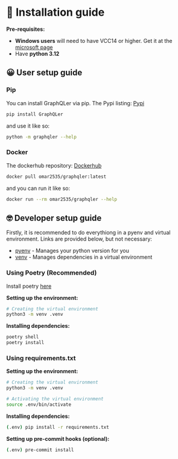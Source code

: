 # 🙂 Installation guide

**Pre-requisites:**

- **Windows users** will need to have VCC14 or higher. Get it at the [microsoft page](https://visualstudio.microsoft.com/visual-cpp-build-tools/)
- Have **python 3.12**

## 😀 User setup guide

### Pip

You can install GraphQLer via pip. The Pypi listing: [Pypi](https://pypi.org/project/GraphQLer/)

```sh
pip install GraphQLer
```

and use it like so:

```sh
python -m graphqler --help
```

### Docker

The dockerhub repository: [Dockerhub](https://hub.docker.com/repository/docker/omar2535/graphqler/general)

```sh
docker pull omar2535/graphqler:latest
```

and you can run it like so:

```sh
docker run --rm omar2535/graphqler --help
```

## 🤓 Developer setup guide

Firstly, it is recommended to do everythiong in a pyenv and virtual environment. Links are provided below, but not necessary:

- [pyenv](https://github.com/pyenv/pyenv) - Manages your python version for you
- [venv](https://docs.python.org/3/library/venv.html) - Manages dependencies in a virtual environment

### Using Poetry (Recommended)

Install poetry [here](https://python-poetry.org/docs/)

**Setting up the environment:**

```sh
# Creating the virtual environment
python3 -m venv .venv
```

**Installing dependencies:**

```sh
poetry shell
poetry install
```

### Using requirements.txt

**Setting up the environment:**

```sh
# Creating the virtual environment
python3 -m venv .venv

# Activating the virtual environment
source .env/bin/activate
```

**Installing dependencies:**

```sh
(.env) pip install -r requirements.txt
```

**Setting up pre-commit hooks (optional):**

```sh
(.env) pre-commit install
```
